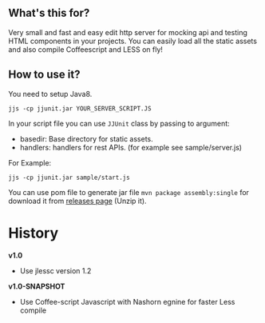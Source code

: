 ## What's this for?

Very small and fast and easy edit http server for mocking api and testing HTML components in your projects.
You can easily load all the static assets and also compile Coffeescript and LESS on fly!

## How to use it?

You need to setup Java8.

```
jjs -cp jjunit.jar YOUR_SERVER_SCRIPT.JS
```

In your script file you can use ```JJUnit``` class by passing to argument:

* basedir: Base directory for static assets.
* handlers: handlers for rest APIs. (for example see sample/server.js)

For Example:

```
jjs -cp jjunit.jar sample/start.js
```

You can use pom file to generate jar file ```mvn package assembly:single``` for download it from [releases page](https://github.com/wpic/jjunit/releases) (Unzip it).

# History

**v1.0**
* Use jlessc version 1.2

**v1.0-SNAPSHOT**
* Use Coffee-script Javascript with Nashorn egnine for faster Less compile
